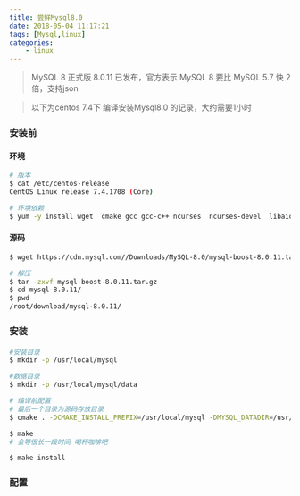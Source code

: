 ```yaml
---
title: 尝鲜Mysql8.0
date: 2018-05-04 11:17:21
tags: [Mysql,linux]
categories:
    - linux
---
```


> MySQL 8 正式版 8.0.11 已发布，官方表示 MySQL 8 要比 MySQL 5.7 快 2 倍，支持json

> 以下为centos 7.4下 编译安装Mysql8.0 的记录，大约需要1小时

<!-- more -->
### 安装前

#### 环境
```bash
# 版本
$ cat /etc/centos-release
CentOS Linux release 7.4.1708 (Core)

# 环境依赖
$ yum -y install wget  cmake gcc gcc-c++ ncurses  ncurses-devel  libaio-devel  openssl openssl-devel
```

#### 源码
```bash
$ wget https://cdn.mysql.com//Downloads/MySQL-8.0/mysql-boost-8.0.11.tar.gz
```

```bash
# 解压
$ tar -zxvf mysql-boost-8.0.11.tar.gz
$ cd mysql-8.0.11/
$ pwd
/root/download/mysql-8.0.11/
```

### 安装
#### 
```bash
#安装目录 
$ mkdir -p /usr/local/mysql   

#数据目录
$ mkdir -p /usr/local/mysql/data

# 编译前配置
# 最后一个目录为源码存放目录
$ cmake . -DCMAKE_INSTALL_PREFIX=/usr/local/mysql -DMYSQL_DATADIR=/usr/local/mysql/data -DSYSCONFDIR=/etc -DMYSQL_TCP_PORT=3306 -DWITH_BOOST=/root/download/mysql-8.0.11/boost

$ make
# 会等很长一段时间 喝杯咖啡吧

$ make install
```

### 配置
